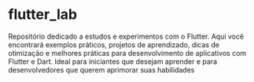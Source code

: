 # flutter_lab
Repositório dedicado a estudos e experimentos com o Flutter. Aqui você encontrará exemplos práticos, projetos de aprendizado, dicas de otimização e melhores práticas para desenvolvimento de aplicativos com Flutter e Dart. Ideal para iniciantes que desejam aprender e para desenvolvedores que querem aprimorar suas habilidades
